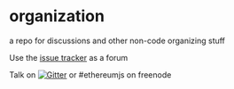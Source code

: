 # organization
a repo for discussions and other non-code organizing stuff

Use the [issue tracker](https://github.com/ethereumjs/organization/issues) as a forum    

Talk on [![Gitter](https://img.shields.io/gitter/room/ethereum/ethereumjs-lib.svg?style=flat-square)]() or #ethereumjs on freenode 
